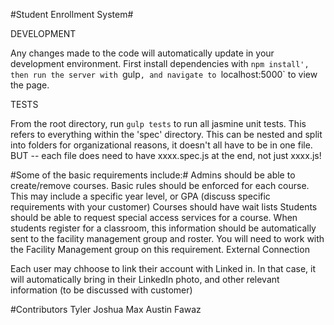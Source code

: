 #Student Enrollment System#

DEVELOPMENT

Any changes made to the code will automatically update in your development environment. First install dependencies with `npm install', then run the server with `gulp`, and navigate to `localhost:5000` to view the page.

TESTS

From the root directory, run `gulp tests` to run all jasmine unit tests. This refers to everything within the 'spec' directory. This can be nested and split into folders for organizational reasons, it doesn't all have to be in one file. BUT -- each file does need to have xxxx.spec.js at the end, not just xxxx.js!

#Some of the basic requirements include:#
Admins should be able to create/remove courses.
Basic rules should be enforced for each course. This may include a specific year level, or GPA (discuss specific requirements with your customer)
Courses should have wait lists
Students should be able to request special access services for a course.
When students register for a classroom, this information should be automatically sent to the facility management group and roster. You will need to work with the Facility Management group on this requirement.
External Connection

Each user may chhoose to link their account with Linked in. In that case, it will automatically bring in their LinkedIn photo, and other relevant information (to be discussed with customer)


#Contributors
Tyler
Joshua
Max
Austin
Fawaz
